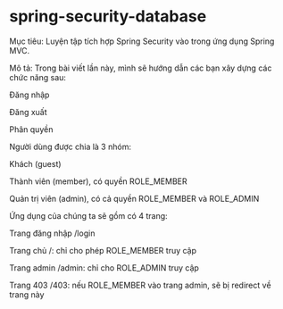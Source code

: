 # spring-security-database
Mục tiêu:
Luyện tập tích hợp Spring Security vào trong ứng dụng Spring MVC.

Mô tả:
Trong bài viết lần này, mình sẽ hướng dẫn các bạn xây dựng các chức năng sau:

Đăng nhập

Đăng xuất

Phân quyền

Người dùng được chia là 3 nhóm:

Khách (guest)

Thành viên (member), có quyền ROLE_MEMBER

Quản trị viên (admin), có cả quyền ROLE_MEMBER và ROLE_ADMIN

Ứng dụng của chúng ta sẽ gồm có 4 trang:


Trang đăng nhập /login

Trang chủ /: chỉ cho phép ROLE_MEMBER truy cập

Trang admin /admin: chỉ cho ROLE_ADMIN truy cập

Trang 403 /403: nếu ROLE_MEMBER vào trang admin, sẽ bị redirect về trang này
